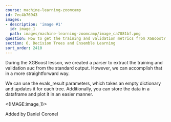 ```yaml
---
course: machine-learning-zoomcamp
id: 7ec4b76943
images:
- description: 'image #1'
  id: image_1
  path: images/machine-learning-zoomcamp/image_ca7081bf.png
question: How to get the training and validation metrics from XGBoost?
section: 6. Decision Trees and Ensemble Learning
sort_order: 2410
---
```


During the XGBoost lesson, we created a parser to extract the training and validation auc from the standard output. However, we can accomplish that in a more straightforward way.

We can use the evals_result  parameters, which takes an empty dictionary and updates it for each tree. Additionally, you can store the data in a dataframe and plot it in an easier manner.

<{IMAGE:image_1}>

Added by Daniel Coronel

